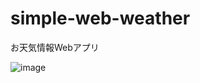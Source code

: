 # simple-web-weather

お天気情報Webアプリ

![image](https://github.com/user-attachments/assets/5896f600-3b28-43da-b11a-bbc4b1110506)

